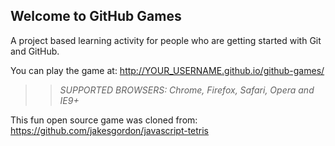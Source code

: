 ## Welcome to GitHub Games

A project based learning activity for people who are getting started with Git and GitHub.

You can play the game at: http://YOUR_USERNAME.github.io/github-games/

>> _*SUPPORTED BROWSERS*: Chrome, Firefox, Safari, Opera and IE9+_

This fun open source game was cloned from: https://github.com/jakesgordon/javascript-tetris

